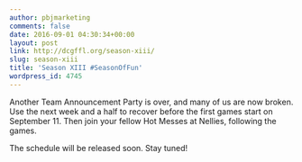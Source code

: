 ```yaml
---
author: pbjmarketing
comments: false
date: 2016-09-01 04:30:34+00:00
layout: post
link: http://dcgffl.org/season-xiii/
slug: season-xiii
title: 'Season XIII #SeasonOfFun'
wordpress_id: 4745
---
```


Another Team Announcement Party is over, and many of us are now broken.  Use the next week and a half to recover before the first games start on September 11.  Then join your fellow Hot Messes at Nellies, following the games.

The schedule will be released soon.  Stay tuned!

